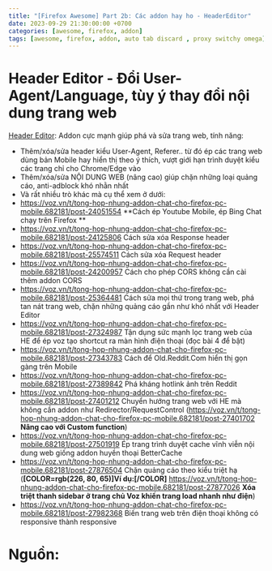 ```yaml
---
title: "[Firefox Awesome] Part 2b: Các addon hay ho - HeaderEditor"
date: 2023-09-29 21:30:00:00 +0700
categories: [awesome, firefox, addon]
tags: [awesome, firefox, addon, auto tab discard , proxy switchy omega]     # TAG names should always be lowercase
---
```

# Header Editor - Đổi User-Agent/Language, tùy ý thay đổi nội dung trang web

[Header Editor](https://addons.mozilla.org/en-US/firefox/addon/header-editor/): Addon cực mạnh giúp phá và sửa trang web, tính năng:

- Thêm/xóa/sửa header kiểu User-Agent, Referer.. từ đó ép các trang web dùng bản Mobile hay hiển thị theo ý thích, vượt giới hạn trình duyệt kiểu các trang chỉ cho Chrome/Edge vào
- Thêm/xóa/sửa NỘI DUNG WEB (nâng cao) giúp chặn những loại quảng cáo, anti-adblock khó nhằn nhất
- Và rất nhiều trò khác mà cụ thể xem ở dưới:
- <https://voz.vn/t/tong-hop-nhung-addon-chat-cho-firefox-pc-mobile.682181/post-24051554> **Cách ép Youtube Mobile, ép Bing Chat chạy trên Firefox **
- <https://voz.vn/t/tong-hop-nhung-addon-chat-cho-firefox-pc-mobile.682181/post-24125806> Cách sửa xóa Response header
- <https://voz.vn/t/tong-hop-nhung-addon-chat-cho-firefox-pc-mobile.682181/post-25574511> Cách sửa xóa Request header
- <https://voz.vn/t/tong-hop-nhung-addon-chat-cho-firefox-pc-mobile.682181/post-24200957> Cách cho phép CORS không cần cài thêm addon CORS
- <https://voz.vn/t/tong-hop-nhung-addon-chat-cho-firefox-pc-mobile.682181/post-25364481> Cách sửa mọi thứ trong trang web, phá tan nát trang web, chặn những quảng cáo gần như khó nhất với Header Editor
- <https://voz.vn/t/tong-hop-nhung-addon-chat-cho-firefox-pc-mobile.682181/post-27324987> Tận dụng sức mạnh lọc trang web của HE để ép voz tạo shortcut ra màn hình điện thoại (đọc bài 4 để bật)
- <https://voz.vn/t/tong-hop-nhung-addon-chat-cho-firefox-pc-mobile.682181/post-27343783> Cách để Old.Reddit.Com hiển thị gọn gàng trên Mobile
- <https://voz.vn/t/tong-hop-nhung-addon-chat-cho-firefox-pc-mobile.682181/post-27389842> Phá kháng hotlink ảnh trên Reddit
- <https://voz.vn/t/tong-hop-nhung-addon-chat-cho-firefox-pc-mobile.682181/post-27401212> Chuyển hướng trang web với HE mà không cần addon như Redirector/RequestControl (<https://voz.vn/t/tong-hop-nhung-addon-chat-cho-firefox-pc-mobile.682181/post-27401702> **Nâng cao với Custom function**)
- <https://voz.vn/t/tong-hop-nhung-addon-chat-cho-firefox-pc-mobile.682181/post-27501919> Ép trang trình duyệt cache vĩnh viễn nội dung web giống addon huyền thoại BetterCache
- <https://voz.vn/t/tong-hop-nhung-addon-chat-cho-firefox-pc-mobile.682181/post-27876504> Chặn quảng cáo theo kiểu triệt hạ (**[COLOR=rgb(226, 80, 65)]Ví dụ:[/COLOR]** <https://voz.vn/t/tong-hop-nhung-addon-chat-cho-firefox-pc-mobile.682181/post-27877026> **Xóa triệt thanh sidebar ở trang chủ Voz khiến trang load nhanh như điện**)
- <https://voz.vn/t/tong-hop-nhung-addon-chat-cho-firefox-pc-mobile.682181/post-27982368> Biến trang web trên điện thoại không có responsive thành responsive


# Nguồn:
[^footnote]: <https://voz.vn/t/tong-hop-nhung-addon-chat-cho-firefox-pc-mobile.682181/>
[^fn-nth-2]: <https://voz.vn/t/tong-hop-nhung-addon-chat-cho-firefox-pc-mobile.682181/post-24609843>
[^fn-nth-3]: <https://voz.vn/t/tong-hop-nhung-addon-chat-cho-firefox-pc-mobile.682181/post-25233313>
[^fn-nth-4]: <https://voz.vn/t/tong-hop-nhung-addon-chat-cho-firefox-pc-mobile.682181/post-24766263>
[^fn-nth-5]: <https://voz.vn/t/tong-hop-nhung-addon-chat-cho-firefox-pc-mobile.682181/post-27899373>

